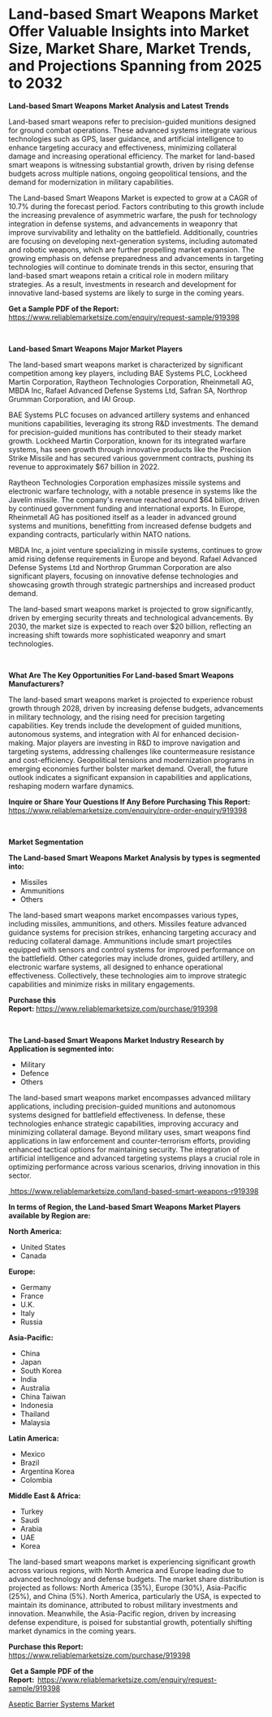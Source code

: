 <p><h1>Land-based Smart Weapons Market Offer Valuable Insights into Market Size, Market Share, Market Trends, and Projections Spanning from 2025 to 2032</h1></p><p><strong>Land-based Smart Weapons Market Analysis and Latest Trends</strong></p>
<p><p>Land-based smart weapons refer to precision-guided munitions designed for ground combat operations. These advanced systems integrate various technologies such as GPS, laser guidance, and artificial intelligence to enhance targeting accuracy and effectiveness, minimizing collateral damage and increasing operational efficiency. The market for land-based smart weapons is witnessing substantial growth, driven by rising defense budgets across multiple nations, ongoing geopolitical tensions, and the demand for modernization in military capabilities.</p><p>The Land-based Smart Weapons Market is expected to grow at a CAGR of 10.7% during the forecast period. Factors contributing to this growth include the increasing prevalence of asymmetric warfare, the push for technology integration in defense systems, and advancements in weaponry that improve survivability and lethality on the battlefield. Additionally, countries are focusing on developing next-generation systems, including automated and robotic weapons, which are further propelling market expansion. The growing emphasis on defense preparedness and advancements in targeting technologies will continue to dominate trends in this sector, ensuring that land-based smart weapons retain a critical role in modern military strategies. As a result, investments in research and development for innovative land-based systems are likely to surge in the coming years.</p></p>
<p><strong>Get a Sample PDF of the Report:&nbsp;</strong> <a href="https://www.reliablemarketsize.com/enquiry/request-sample/919398?utm_campaign=2321&utm_medium=2&utm_source=Github&utm_content=ia&utm_term=23022025&utm_id=land-based-smart-weapons">https://www.reliablemarketsize.com/enquiry/request-sample/919398</a></p>
<p>&nbsp;</p>
<p><strong>Land-based Smart Weapons Major Market Players</strong></p>
<p><p>The land-based smart weapons market is characterized by significant competition among key players, including BAE Systems PLC, Lockheed Martin Corporation, Raytheon Technologies Corporation, Rheinmetall AG, MBDA Inc, Rafael Advanced Defense Systems Ltd, Safran SA, Northrop Grumman Corporation, and IAI Group. </p><p>BAE Systems PLC focuses on advanced artillery systems and enhanced munitions capabilities, leveraging its strong R&D investments. The demand for precision-guided munitions has contributed to their steady market growth. Lockheed Martin Corporation, known for its integrated warfare systems, has seen growth through innovative products like the Precision Strike Missile and has secured various government contracts, pushing its revenue to approximately $67 billion in 2022.</p><p>Raytheon Technologies Corporation emphasizes missile systems and electronic warfare technology, with a notable presence in systems like the Javelin missile. The company's revenue reached around $64 billion, driven by continued government funding and international exports. In Europe, Rheinmetall AG has positioned itself as a leader in advanced ground systems and munitions, benefitting from increased defense budgets and expanding contracts, particularly within NATO nations.</p><p>MBDA Inc, a joint venture specializing in missile systems, continues to grow amid rising defense requirements in Europe and beyond. Rafael Advanced Defense Systems Ltd and Northrop Grumman Corporation are also significant players, focusing on innovative defense technologies and showcasing growth through strategic partnerships and increased product demand.</p><p>The land-based smart weapons market is projected to grow significantly, driven by emerging security threats and technological advancements. By 2030, the market size is expected to reach over $20 billion, reflecting an increasing shift towards more sophisticated weaponry and smart technologies.</p></p>
<p>&nbsp;</p>
<p><strong>What Are The Key Opportunities For Land-based Smart Weapons Manufacturers?</strong></p>
<p><p>The land-based smart weapons market is projected to experience robust growth through 2028, driven by increasing defense budgets, advancements in military technology, and the rising need for precision targeting capabilities. Key trends include the development of guided munitions, autonomous systems, and integration with AI for enhanced decision-making. Major players are investing in R&D to improve navigation and targeting systems, addressing challenges like countermeasure resistance and cost-efficiency. Geopolitical tensions and modernization programs in emerging economies further bolster market demand. Overall, the future outlook indicates a significant expansion in capabilities and applications, reshaping modern warfare dynamics.</p></p>
<p><strong>Inquire or Share Your Questions If Any Before Purchasing This Report:</strong> <a href="https://www.reliablemarketsize.com/enquiry/pre-order-enquiry/919398?utm_campaign=2321&utm_medium=2&utm_source=Github&utm_content=ia&utm_term=23022025&utm_id=land-based-smart-weapons">https://www.reliablemarketsize.com/enquiry/pre-order-enquiry/919398</a></p>
<p>&nbsp;</p>
<p><strong>Market Segmentation</strong></p>
<p><strong>The Land-based Smart Weapons Market Analysis by types is segmented into:</strong></p>
<p><ul><li>Missiles</li><li>Ammunitions</li><li>Others</li></ul></p>
<p><p>The land-based smart weapons market encompasses various types, including missiles, ammunitions, and others. Missiles feature advanced guidance systems for precision strikes, enhancing targeting accuracy and reducing collateral damage. Ammunitions include smart projectiles equipped with sensors and control systems for improved performance on the battlefield. Other categories may include drones, guided artillery, and electronic warfare systems, all designed to enhance operational effectiveness. Collectively, these technologies aim to improve strategic capabilities and minimize risks in military engagements.</p></p>
<p><strong>Purchase this Report:&nbsp;</strong><a href="https://www.reliablemarketsize.com/purchase/919398?utm_campaign=2321&utm_medium=2&utm_source=Github&utm_content=ia&utm_term=23022025&utm_id=land-based-smart-weapons">https://www.reliablemarketsize.com/purchase/919398</a></p>
<p>&nbsp;</p>
<p><strong>The Land-based Smart Weapons Market Industry Research by Application is segmented into:</strong></p>
<p><ul><li>Military</li><li>Defence</li><li>Others</li></ul></p>
<p><p>The land-based smart weapons market encompasses advanced military applications, including precision-guided munitions and autonomous systems designed for battlefield effectiveness. In defense, these technologies enhance strategic capabilities, improving accuracy and minimizing collateral damage. Beyond military uses, smart weapons find applications in law enforcement and counter-terrorism efforts, providing enhanced tactical options for maintaining security. The integration of artificial intelligence and advanced targeting systems plays a crucial role in optimizing performance across various scenarios, driving innovation in this sector.</p></p>
<p><a href="https://www.reliablemarketsize.com/land-based-smart-weapons-r919398?utm_campaign=2321&utm_medium=2&utm_source=Github&utm_content=ia&utm_term=23022025&utm_id=land-based-smart-weapons">&nbsp;https://www.reliablemarketsize.com/land-based-smart-weapons-r919398</a></p>
<p><strong>In terms of Region, the Land-based Smart Weapons Market Players available by Region are:</strong></p>
<p>
    <p> <strong> North America: </strong>
        <ul>
            <li>United States</li>
            <li>Canada</li>
        </ul>
        </p> 
    <p> <strong> Europe: </strong>
        <ul>
            <li>Germany</li>
            <li>France</li>
            <li>U.K.</li>
            <li>Italy</li>
            <li>Russia</li>
        </ul>
        </p> 
    <p> <strong> Asia-Pacific: </strong>
        <ul>
            <li>China</li>
            <li>Japan</li>
            <li>South Korea</li>
            <li>India</li>
            <li>Australia</li>
            <li>China Taiwan</li>
            <li>Indonesia</li>
            <li>Thailand</li>
            <li>Malaysia</li>
        </ul>
        </p> 
    <p> <strong> Latin America: </strong>
        <ul>
            <li>Mexico</li>
            <li>Brazil</li>
            <li>Argentina Korea</li>
            <li>Colombia</li>
        </ul>
        </p> 
    <p> <strong> Middle East & Africa: </strong>
        <ul>
            <li>Turkey</li>
            <li>Saudi</li>
            <li>Arabia</li>
            <li>UAE</li>
            <li>Korea</li>
        </ul>
    </p>
    </p>
<p><p>The land-based smart weapons market is experiencing significant growth across various regions, with North America and Europe leading due to advanced technology and defense budgets. The market share distribution is projected as follows: North America (35%), Europe (30%), Asia-Pacific (25%), and China (5%). North America, particularly the USA, is expected to maintain its dominance, attributed to robust military investments and innovation. Meanwhile, the Asia-Pacific region, driven by increasing defense expenditure, is poised for substantial growth, potentially shifting market dynamics in the coming years.</p></p>
<p><strong>Purchase this Report: </strong><a href="https://www.reliablemarketsize.com/purchase/919398?utm_campaign=2321&utm_medium=2&utm_source=Github&utm_content=ia&utm_term=23022025&utm_id=land-based-smart-weapons">https://www.reliablemarketsize.com/purchase/919398</a></p>
<p>&nbsp;<strong>Get a Sample PDF of the Report:&nbsp;&nbsp;</strong><a href="https://www.reliablemarketsize.com/enquiry/request-sample/919398?utm_campaign=2321&utm_medium=2&utm_source=Github&utm_content=ia&utm_term=23022025&utm_id=land-based-smart-weapons">https://www.reliablemarketsize.com/enquiry/request-sample/919398</a></p>
<p><strong></strong></p>
<p><p><a href="https://github.com/maclarensidney/Market-Research-Report-List-1/blob/main/aseptic-barrier-systems-market.md?utm_campaign=2321&utm_medium=2&utm_source=Github&utm_content=ia&utm_term=23022025&utm_id=land-based-smart-weapons">Aseptic Barrier Systems Market</a></p></p>